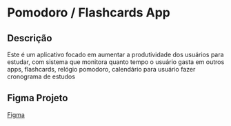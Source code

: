 # Pomodoro / Flashcards App

## Descrição
Este é um aplicativo focado em aumentar a produtividade dos usuários para estudar, com sistema que monitora quanto tempo o usuário gasta em outros apps, flashcards, relógio pomodoro, calendário para usuário fazer cronograma de estudos

## Figma Projeto
[Figma](https://www.figma.com/design/guJvNyIxCwklrAJAK1orTW/Projeto-de-Software?node-id=0-1&t=YoHRARP1q6rw1bYG-1)